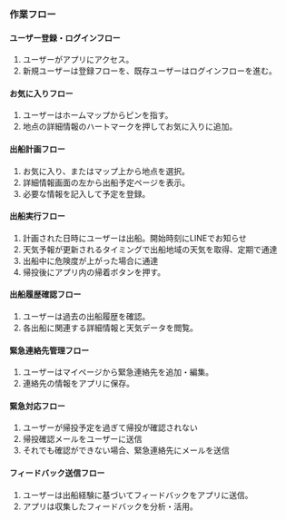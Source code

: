 ### 作業フロー

#### ユーザー登録・ログインフロー
1. ユーザーがアプリにアクセス。
2. 新規ユーザーは登録フローを、既存ユーザーはログインフローを進む。

#### お気に入りフロー
1. ユーザーはホームマップからピンを指す。
2. 地点の詳細情報のハートマークを押してお気に入りに追加。

#### 出船計画フロー
1. お気に入り、またはマップ上から地点を選択。
2. 詳細情報画面の左から出船予定ページを表示。
3. 必要な情報を記入して予定を登録。

#### 出船実行フロー
1. 計画された日時にユーザーは出船。開始時刻にLINEでお知らせ
2. 天気予報が更新されるタイミングで出船地域の天気を取得、定期で通達
3. 出船中に危険度が上がった場合に通達
4. 帰投後にアプリ内の帰着ボタンを押す。

#### 出船履歴確認フロー
1. ユーザーは過去の出船履歴を確認。
2. 各出船に関連する詳細情報と天気データを閲覧。

#### 緊急連絡先管理フロー
1. ユーザーはマイページから緊急連絡先を追加・編集。
2. 連絡先の情報をアプリに保存。

#### 緊急対応フロー
1. ユーザーが帰投予定を過ぎて帰投が確認されない
2. 帰投確認メールをユーザーに送信
3. それでも確認ができない場合、緊急連絡先にメールを送信

#### フィードバック送信フロー
1. ユーザーは出船経験に基づいてフィードバックをアプリに送信。
2. アプリは収集したフィードバックを分析・活用。
